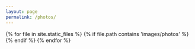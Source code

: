 ```yaml
---
layout: page
permalink: /photos/
---
```


<div class="gallery">
  {% for file in site.static_files %}
    {% if file.path contains 'images/photos' %}
        <img src="{{ file.path }}" alt="" />
    {% endif %}
 {% endfor %}
</div>